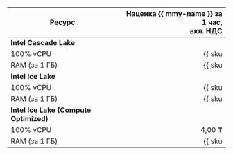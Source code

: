 | Ресурс        | Наценка {{ mmy-name }} за 1 час,<br>вкл. НДС                 |
| ------------- | -----------------------------------------------------------: |
| **Intel Cascade Lake**                                                       |
| 100% vCPU     | {{ sku|KZT|mdb.cluster.mysql.v2.cpu.c100.dedicated|string }} |
| RAM (за 1 ГБ) | {{ sku|KZT|mdb.cluster.mysql.v2.ram.dedicated|string }}      |
| **Intel Ice Lake**                                                           |
| 100% vCPU     | {{ sku|KZT|mdb.cluster.mysql.v3.cpu.c100.dedicated|string }} |
| RAM (за 1 ГБ) | {{ sku|KZT|mdb.cluster.mysql.v3.ram.dedicated|string }}      |
| **Intel Ice Lake (Compute Optimized)** |
| 100% vCPU | 4,00 ₸ |
| RAM (за 1 ГБ) | {{ sku|KZT|mdb.cluster.mysql.highfreq-v3.ram.dedicated|string }} |
